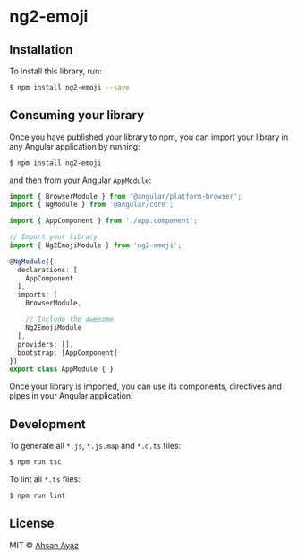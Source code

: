 # ng2-emoji

## Installation

To install this library, run:

```bash
$ npm install ng2-emoji --save
```

## Consuming your library

Once you have published your library to npm, you can import your library in any Angular application by running:

```bash
$ npm install ng2-emoji
```

and then from your Angular `AppModule`:

```typescript
import { BrowserModule } from '@angular/platform-browser';
import { NgModule } from '@angular/core';

import { AppComponent } from './app.component';

// Import your library
import { Ng2EmojiModule } from 'ng2-emoji';

@NgModule({
  declarations: [
    AppComponent
  ],
  imports: [
    BrowserModule,

    // Include the awesome
    Ng2EmojiModule
  ],
  providers: [],
  bootstrap: [AppComponent]
})
export class AppModule { }
```

Once your library is imported, you can use its components, directives and pipes in your Angular application:
## Development

To generate all `*.js`, `*.js.map` and `*.d.ts` files:

```bash
$ npm run tsc
```

To lint all `*.ts` files:

```bash
$ npm run lint
```

## License

MIT © [Ahsan Ayaz](ahsan.ubitian@gmail.com)
